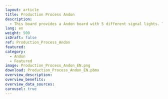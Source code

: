 ```yaml
---
layout: article
title: Production Process Andon
description: 
  - This board provides a Andon board with 5 different signal lights. There is a script running to manipulate the Machine Status and Production Count variable. Remove the script and add your data source to get it running for your use case.
lang: en
weight: 500
isDraft: false
ref: Production_Process_Andon
featured:
category:
  - Andon
  - Featured
image: Production_Process_Andon_EN.png
download: Production_Process_Andon_EN.pbmx
overview_description:
overview_benefits:
overview_data_sources:
carousel: true
---
```


